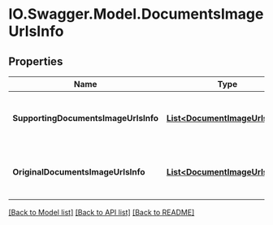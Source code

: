 # IO.Swagger.Model.DocumentsImageUrlsInfo
## Properties

Name | Type | Description | Notes
------------ | ------------- | ------------- | -------------
**SupportingDocumentsImageUrlsInfo** | [**List&lt;DocumentImageUrlsInfo&gt;**](DocumentImageUrlsInfo.md) | A list of supporting document image URLs info. | [optional] 
**OriginalDocumentsImageUrlsInfo** | [**List&lt;DocumentImageUrlsInfo&gt;**](DocumentImageUrlsInfo.md) | A list of original document image URLs info. | [optional] 

[[Back to Model list]](../README.md#documentation-for-models) [[Back to API list]](../README.md#documentation-for-api-endpoints) [[Back to README]](../README.md)

